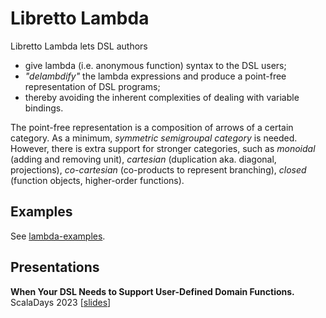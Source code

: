 # Libretto Lambda

Libretto Lambda lets DSL authors
 - give lambda (i.e. anonymous function) syntax to the DSL users;
 - _"delambdify"_ the lambda expressions and produce a point-free representation of DSL programs;
 - thereby avoiding the inherent complexities of dealing with variable bindings.

The point-free representation is a composition of arrows of a certain category.
As a minimum, _symmetric semigroupal category_ is needed.
However, there is extra support for stronger categories, such as
_monoidal_ (adding and removing unit),
_cartesian_ (duplication aka. diagonal, projections),
_co-cartesian_ (co-products to represent branching),
_closed_ (function objects, higher-order functions).

## Examples

See [lambda-examples](../lambda-examples).

## Presentations

**When Your DSL Needs to Support User-Defined Domain Functions.** ScalaDays 2023 [[slides](https://continuously.dev/presentations/When_your_DSL_needs_to_support_user-defined_domain_functions_20230914.pdf)]

